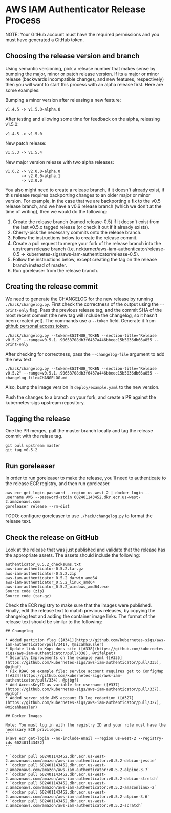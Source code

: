 # AWS IAM Authenticator Release Process

NOTE: Your GitHub account must have the required permissions and you must have generated a GitHub token.

## Choosing the release version and branch

Using semantic versioning, pick a release number that makes sense by bumping the major, minor or patch release version.  If its a major or minor release (backwards incompatible changes, and new features, respectively) then you will want to start this process with an alpha release first.  Here are some examples:

Bumping a minor version after releasing a new feature:
```
v1.4.5 -> v1.5.0-alpha.0
```

After testing and allowing some time for feedback on the alpha, releasing v1.5.0:
```
v1.4.5 -> v1.5.0
```

New patch release:
```
v1.5.3 -> v1.5.4
```

New major version release with two alpha releases:
```
v1.6.2 -> v2.0.0-alpha.0
       -> v2.0.0-alpha.1
       -> v2.0.0
```

You also might need to create a release branch, if it doesn't already exist, if this release requires backporting changes to an older major or minor version.  For example, in the case that we are backporting a fix to the v0.5 release branch, and we have a v0.6 release branch (which we don't at the time of writing), then we would do the following: 

1. Create the release branch (named release-0.5) if it doesn't exist from the last v0.5.x tagged release (or check it out if it already exists).
2. Cherry-pick the necessary commits onto the release branch.
3. Follow the instructions below to create the release commit.
4. Create a pull request to merge your fork of the release branch into the upstream release branch (i.e. nckturner/aws-iam-authenticator/release-0.5 -> kubernetes-sigs/aws-iam-authenticator/release-0.5).
5. Follow the instructions below, except creating the tag on the release branch instead of master.
6. Run goreleaser from the release branch.

## Creating the release commit

We need to generate the CHANGELOG for the new release by running `./hack/changelog.py`.  First check the correctness of the output using the `--print-only` flag.  Pass the previous release tag, and the commit SHA of the most recent commit (the new tag will include the changelog, so it hasn't been created yet). The commands use a `--token` field. Generate it from [github personal access token](https://docs.github.com/en/authentication/keeping-your-account-and-data-secure/creating-a-personal-access-token).

```
./hack/changelog.py --token=$GITHUB_TOKEN --section-title="Release v0.5.2" --range=v0.5.1..90653708db3f6437a446bbeec15b5036db66a855 --print-only
```

After checking for correctness, pass the `--changelog-file` argument to add the new text.
```
./hack/changelog.py --token=$GITHUB_TOKEN --section-title="Release v0.5.2" --range=v0.5.1..90653708db3f6437a446bbeec15b5036db66a855 --changelog-file=CHANGELOG.md
```

Also, bump the image version in `deploy/example.yaml` to the new version.

Push the changes to a branch on your fork, and create a PR against the kubernetes-sigs upstream repository.


## Tagging the release

One the PR merges, pull the master branch locally and tag the release commit with the relase tag.
```
git pull upstream master
git tag v0.5.2
```

## Run goreleaser

In order to run goreleaser to make the release, you'll need to authenticate to the release ECR registry, and then run goreleaser.

```
aws ecr get-login-password --region us-west-2 | docker login --username AWS --password-stdin 602401143452.dkr.ecr.us-west-2.amazonaws.com
goreleaser release --rm-dist
```

TODO: configure goreleaser to use `./hack/changelog.py` to format the release text.

## Check the release on GitHub

Look at the release that was just published and validate that the release has the appropriate assets.  The assets should include the following:

```
authenticator_0.5.2_checksums.txt
aws-iam-authenticator-0.5.2.tar.gz
aws-iam-authenticator-0.5.2.zip
aws-iam-authenticator_0.5.2_darwin_amd64
aws-iam-authenticator_0.5.2_linux_amd64
aws-iam-authenticator_0.5.2_windows_amd64.exe
Source code (zip)
Source code (tar.gz)
```

Check the ECR registry to make sure that the images were published.  Finally, edit the release text to match previous releases, by copying the changelog text and adding the container image links. The format of the release text should be similar to the following:

````
## Changelog

* Added partition flag ([#341](https://github.com/kubernetes-sigs/aws-iam-authenticator/pull/341), @micahhausler)
* Update link to Kops docs site ([#338](https://github.com/kubernetes-sigs/aws-iam-authenticator/pull/338), @rifelpet)
* Security Improvements on the example yaml ([#335](https://github.com/kubernetes-sigs/aws-iam-authenticator/pull/335), @pjbgf)
* Fix RBAC on example file: service account requires get to ConfigMap ([#334](https://github.com/kubernetes-sigs/aws-iam-authenticator/pull/334), @pjbgf)
* Add AccessKeyID as variable for username ([#337](https://github.com/kubernetes-sigs/aws-iam-authenticator/pull/337), @pjbgf)
* Added server side AWS account ID log redaction ([#327](https://github.com/kubernetes-sigs/aws-iam-authenticator/pull/327), @micahhausler)

## Docker Images

Note: You must log in with the registry ID and your role must have the necessary ECR privileges:
```
$(aws ecr get-login --no-include-email --region us-west-2 --registry-ids 602401143452)
```

* `docker pull 602401143452.dkr.ecr.us-west-2.amazonaws.com/amazon/aws-iam-authenticator:v0.5.2-debian-jessie`
* `docker pull 602401143452.dkr.ecr.us-west-2.amazonaws.com/amazon/aws-iam-authenticator:v0.5.2-alpine-3.7`
* `docker pull 602401143452.dkr.ecr.us-west-2.amazonaws.com/amazon/aws-iam-authenticator:v0.5.2-debian-stretch`
* `docker pull 602401143452.dkr.ecr.us-west-2.amazonaws.com/amazon/aws-iam-authenticator:v0.5.2-amazonlinux-2`
* `docker pull 602401143452.dkr.ecr.us-west-2.amazonaws.com/amazon/aws-iam-authenticator:v0.5.2-alpine-3.6`
* `docker pull 602401143452.dkr.ecr.us-west-2.amazonaws.com/amazon/aws-iam-authenticator:v0.5.2-scratch`
````

